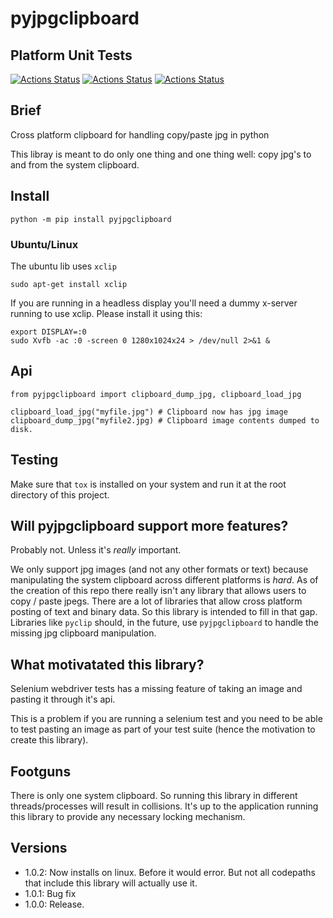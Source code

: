 # pyjpgclipboard

## Platform Unit Tests

[![Actions Status](https://github.com/zackees/pyjpgclipboard/workflows/MacOS_Tests/badge.svg)](https://github.com/zackees/pyjpgclipboard/actions/workflows/test_macos.yml)
[![Actions Status](https://github.com/zackees/pyjpgclipboard/workflows/Win_Tests/badge.svg)](https://github.com/zackees/pyjpgclipboard/actions/workflows/test_win.yml)
[![Actions Status](https://github.com/zackees/pyjpgclipboard/workflows/Ubuntu_Tests/badge.svg)](https://github.com/zackees/pyjpgclipboard/actions/workflows/test_ubuntu.yml)



## Brief

Cross platform clipboard for handling copy/paste jpg in python

This libray is meant to do only one thing and one thing well: copy jpg's to and from the
system clipboard.

## Install

```
python -m pip install pyjpgclipboard
```

### Ubuntu/Linux

The ubuntu lib uses `xclip`

```
sudo apt-get install xclip
```

If you are running in a headless display you'll need a dummy x-server running to use xclip. Please install it using this:

```
export DISPLAY=:0
sudo Xvfb -ac :0 -screen 0 1280x1024x24 > /dev/null 2>&1 &
```


## Api

```
from pyjpgclipboard import clipboard_dump_jpg, clipboard_load_jpg

clipboard_load_jpg("myfile.jpg") # Clipboard now has jpg image
clipboard_dump_jpg("myfile2.jpg) # Clipboard image contents dumped to disk.
```

## Testing

Make sure that `tox` is installed on your system and run it at the root directory of this project.


## Will pyjpgclipboard support more features?

Probably not. Unless it's *really* important.

We only support jpg images (and not any other formats or text) because manipulating the system
clipboard across different platforms is *hard*. As of the creation of this repo there really
isn't any library that allows users to copy / paste jpegs. There are a lot of libraries that
allow cross platform posting of text and binary data. So this library is intended to fill in that
gap. Libraries like `pyclip` should, in the future, use `pyjpgclipboard` to handle the missing jpg
clipboard manipulation.

## What motivatated this library?

Selenium webdriver tests has a missing feature of taking an image and pasting it through it's
api. 

This is a problem if you are running a selenium test and you need to be able to test pasting
an image as part of your test suite (hence the motivation to create this library).

## Footguns

There is only one system clipboard. So running this library in different threads/processes will
result in collisions. It's up to the application running this library to provide any necessary
locking mechanism.

## Versions

  * 1.0.2: Now installs on linux. Before it would error. But not all codepaths that include this library will actually use it.
  * 1.0.1: Bug fix
  * 1.0.0: Release.